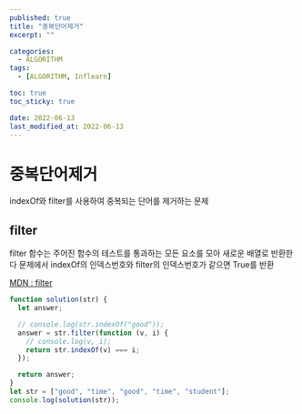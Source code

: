 ```yaml
---
published: true
title: "중복단어제거"
excerpt: ""

categories:
  - ALGORITHM
tags:
  - [ALGORITHM, Inflearn]

toc: true
toc_sticky: true

date: 2022-06-13
last_modified_at: 2022-06-13
---
```


# 중복단어제거

indexOf와 filter를 사용하여 중복되는 단어를 제거하는 문제

## filter

filter 함수는 주어진 함수의 테스트를 통과하는 모든 요소를 모아 새로운 배열로 반환한다
문제에서 indexOf의 인덱스번호와 filter의 인덱스번호가 같으면 True를 반환

[MDN : filter](https://developer.mozilla.org/ko/docs/Web/JavaScript/Reference/Global_Objects/Array/filter)

```javascript
function solution(str) {
  let answer;

  // console.log(str.indexOf("good"));
  answer = str.filter(function (v, i) {
    // console.log(v, i);
    return str.indexOf(v) === i;
  });

  return answer;
}
let str = ["good", "time", "good", "time", "student"];
console.log(solution(str));
```
